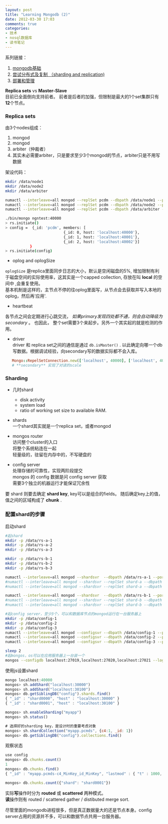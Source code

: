 ```yaml
---
layout: post
title: "Learning Mongodb (2)"
date: 2012-03-30 17:03
comments: true
categories: 
- 技术
- nosql数据库
- 读书笔记
---
```


系列链接：  

1. [mongodb基础](/blog/2012/03/29/learning-mongodb-1/)
1. [尝试分布式及复制  （sharding and replication)](/blog/2012/03/30/learning-mongodb-2/)
2. [部署和管理](/blog/2012/04/17/deployment-and-administration-for-mongod/) 

**Replica sets** vs **Master-Slave**  
目前已全面倒向支持前者。  前者是后者的加强，但限制是最大的1个set集群只有**12**个节点。

### Replica sets

由3个nodes组成：  

1. mongod
2. mongod
3. arbiter（仲裁者）
4. 其实未必需要arbiter，只是要求至少3个mongod的节点，arbiter只是不用写数据

架设代码：  
``` bash
mkdir /data/node1
mkdir /data/node2
mkdir /data/arbiter 

numactl --interleave=all mongod --replSet pcdm --dbpath /data/node1 --port 40000 --oplogSize 5000
numactl --interleave=all mongod --replSet pcdm --dbpath /data/node2 --port 40001 --oplogSize 5000
numactl --interleave=all mongod --replSet pcdm --dbpath /data/arbiter --port 40002 --oplogSize 5000

./bin/mongo ngntest:40000
> rs.initiate()
> config =  {_id: 'pcdm', members: [
                          {_id: 0, host: 'localhost:40000'},
                          {_id: 1, host: 'localhost:40001'},
                          {_id: 2, host: 'localhost:40002'}]
           }
> rs.initiate(config)
``` 

- oplog and oplogSize

`oplogSize` 是replica里面同步日志的大小，默认是空闲磁盘的5%, 增加限制有利于磁盘空间的实际使用率，这其实是一个capped collection, 存放在叫 **local** 的空间中 ,会重复使用。  
基本机制是这样的，主节点不停的往oplog里面写，从节点会去获取并写入本地的oplog，然后再‘应用'.

- heartbeat

各节点之间会定期进行心跳交流， _如果primary发现四处都不通，则会自动降级为secondary_ 。 也因此， 整个set需要3个来起步。另外一个其实起的就是检测的作用。

- driver  
  driver 和 replica set之间的通信是通过 `db.isMaster()` . 以此确定向哪一个db写数据。根据调试经验，向secondary写的数据实际都不会入库。  

```ruby
   Mongo::RepelSetConnection.new(['localhost', 40000], ['localhost', 40001], :read => :secondary)
   # **secondary** 实现了对读的scale 
```

### Sharding 

- 几时shard
  * disk activity
  * system load
  * ratio of working set size to available RAM.

- shards  
  一个shard其实就是一个replica set，或者mongod

- mongos router  
   访问整个cluster的入口  
  将整个系统粘连在一起   
  轻量级的，驻留在内存中的，不写硬盘的   

- config server  
  处理存储的可靠性，实现两阶段提交  
 mongos 的 config 数据是问 config server 获取  
 需要3个独立的机器运行才能保证冗余性  

要 shard 则要去确定 **shard key**, key可以是组合的fields。 随后确定key上的值，值之间的区域构成了 **chunk** .

### 配置shard的步骤  

启动shard
```bash
#起shard
mkdir -p /data/rs-a-1
mkdir -p /data/rs-a-2
mkdir -p /data/rs-a-3

mkdir -p /data/rs-b-1
mkdir -p /data/rs-b-2
mkdir -p /data/rs-b-3

numactl --interleave=all mongod --shardsvr  --dbpath /data/rs-a-1 --port 30000 --logpath /data/rs-a-1.log --fork --nojournal
#numactl --interleave=all mongod --shardsvr --replSet shard-a --dbpath /data/rs-a-2 --port 30001 --logpath /data/rs-a-2.log --fork --nojournal
#numactl --interleave=all mongod --shardsvr --replSet shard-a --dbpath /data/rs-a-3 --port 30002 --logpath /data/rs-a-3.log --fork --nojournal

numactl --interleave=all mongod --shardsvr  --dbpath /data/rs-b-1 --port 30100 --logpath /data/rs-b-1.log --fork --nojournal
#numactl --interleave=all mongod --shardsvr --replSet shard-b --dbpath /data/rs-b-2 --port 30101 --logpath /data/rs-b-2.log --fork --nojournal
#numactl --interleave=all mongod --shardsvr --replSet shard-b --dbpath /data/rs-b-3 --port 30102 --logpath /data/rs-b-3.log --fork --nojournal

#起config server，至少3个，可以和数据库节点的mongod运行在一台服务器上
mkdir -p /data/config-1
mkdir -p /data/config-2
mkdir -p /data/config-3
numactl --interleave=all mongod --configsvr --dbpath /data/config-1 --port 27019 --logpath /data/config-1.log --fork --nojournal
numactl --interleave=all mongod --configsvr --dbpath /data/config-2 --port 27020 --logpath /data/config-2.log --fork --nojournal
numactl --interleave=all mongod --configsvr --dbpath /data/config-3 --port 27021 --logpath /data/config-3.log --fork --nojournal

sleep 2
#起mongos，os可以在应用服务器上一台装一个
mongos --configdb localhost:27019,localhost:27020,localhost:27021 --logpath /data/mongos.log --fork --port 40000

```

使用js设置shard
```js
mongo localhost:40000 
mongos> sh.addShard("localhost:30000")
mongos> sh.addShard("localhost:30100")
mongos> db.getSiblingDB("config").shards.find()
{ "_id" : "shard0000", "host" : "localhost:30000" }
{ "_id" : "shard0001", "host" : "localhost:30100" }

mongos> sh.enableSharding("myapp")
mongos> sh.status()

# 选择好的sharding key，是设计时的重要考虑对象
mongos> sh.shardCollection("myapp.pcmds", {c4:1, _id: 1})
mongos> db.getSiblingDB("config").collections.find()
```

观察状态
```js
use config
mongos> db.chunks.count()
1
mongos> db.chunks.find()
{ "_id" : "myapp.pcmds-c4_MinKey_id_MinKey", "lastmod" : { "t" : 1000, "i" : 0 }, "ns" : "myapp.pcmds", "min" : { "c4" : { $minKey : 1 }, "_id" : { $minKey : 1 } }, "max" : { "c4" : { $maxKey : 1 }, "_id" : { $maxKey : 1 } }, "shard" : "shard0000" }

mongos> db.chunks.count({"shard": "shard0001"})
```

实际**写**操作时分为 **routed** 或 **scattered** 两种模式。  
**读**操作则有 routed / scattered gather / distibuted merge sort.  

尽管里面的mongodb进程很多，但是真正数据量大的还是节点本身。config server占用的资源并不多，可以和数据节点共用一台服务器。  

